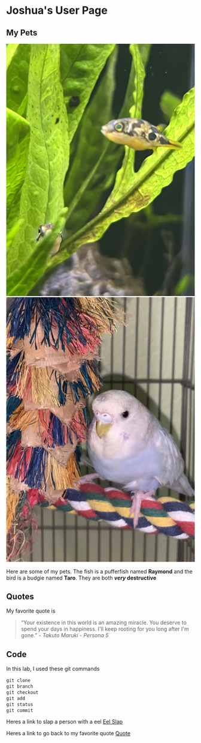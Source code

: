 # Joshua's User Page

## My Pets
![My Pet Pufferfish Raymond](fish.JPG)
![My Pet Bird Taro](bird.jpg)

Here are some of my pets. The fish is a pufferfish named **Raymond** and the bird is a budgie named **Taro**. They are both **_very_ destructive**

## Quotes
My favorite quote is
> “Your existence in this world is an amazing miracle. You deserve to spend your days in happiness. I'll keep rooting for you long after I'm gone.” - *Takuto Maruki - Persona 5*

## Code
In this lab, I used these git commands
```
git clone
git branch
git checkout
git add
git status
git commit
```
Heres a link to slap a person with a eel [Eel Slap](https://eelslap.com/)

Heres a link to go back to my favorite quote [Quote]()


